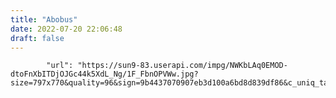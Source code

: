 ```yaml
---
title: "Abobus"
date: 2022-07-20 22:06:48
draft: false
---
```


            "url": "https://sun9-83.userapi.com/impg/NWKbLAq0EMOD-dtoFnXbITDjOJGc44k5XdL_Ng/1F_FbnOPVWw.jpg?size=797x770&quality=96&sign=9b4437070907eb3d100a6bd8d839df86&c_uniq_tag=SyvEbzZqWQNYbjhYigxgFE0WDF2HDCHPB503bh7R2mg&type=album",
